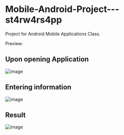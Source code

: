 # Mobile-Android-Project---st4rw4rs4pp
Project for Android Mobile Applications Class.

Preview:
## Upon opening Application
![image](https://user-images.githubusercontent.com/64164615/152407827-b487d13e-6f6e-4987-8423-5fe204223456.png)

## Entering information
![image](https://user-images.githubusercontent.com/64164615/152407958-ae267a34-d748-41b7-ab7a-0aa8df66654a.png)

## Result
![image](https://user-images.githubusercontent.com/64164615/152408009-d00cac56-4b19-463a-ac9f-dc95204c2fb3.png)
